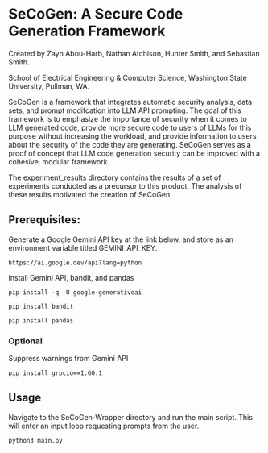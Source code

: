 # SeCoGen: A Secure Code Generation Framework

Created by Zayn Abou-Harb, Nathan Atchison, Hunter Smith, and Sebastian Smith.

School of Electrical Engineering & Computer Science, Washington State University, Pullman, WA.

SeCoGen is a framework that integrates automatic security analysis, data sets, and prompt modifcation into LLM API prompting. The goal of this framework is to emphasize the importance of security when it comes to LLM generated code, provide more secure code to users of LLMs for this purpose without increasing the workload, and provide information to users about the security of the code they are generating. SeCoGen serves as a proof of concept that LLM code generation security can be improved with a cohesive, modular framework.

The [experiment_results](https://github.com/NSAtchison/SeCoGen-Wrapper/tree/main/experiment_results) directory contains the results of a set of experiments conducted as a precursor to this product. The analysis of these results motivated the creation of SeCoGen.

## Prerequisites:
Generate a Google Gemini API key at the link below, and store as an environment variable titled GEMINI_API_KEY.

```
https://ai.google.dev/api?lang=python
```

Install Gemini API, bandit, and pandas

```
pip install -q -U google-generativeai
```

```
pip install bandit
```

```
pip install pandas
```

### Optional
Suppress warnings from Gemini API
```
pip install grpcio==1.60.1
```

## Usage

Navigate to the SeCoGen-Wrapper directory and run the main script. This will enter an input loop requesting prompts from the user.
```
python3 main.py
```
